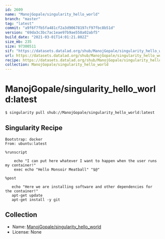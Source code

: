 ```yaml
---
id: 2609
name: "ManojGopale/singularity_hello_world"
branch: "master"
tag: "latest"
commit: "a9f6f7fb5fa481cf2a3d90678197cf97fbc8b51d"
version: "69da3c3bc7ac1eae97b9ae558a02abf5"
build_date: "2021-03-01T14:01:21.802Z"
size_mb: 235
size: 97300511
sif: "https://datasets.datalad.org/shub/ManojGopale/singularity_hello_world/latest/2021-03-01-a9f6f7fb-69da3c3b/69da3c3bc7ac1eae97b9ae558a02abf5.simg"
url: https://datasets.datalad.org/shub/ManojGopale/singularity_hello_world/latest/2021-03-01-a9f6f7fb-69da3c3b/
recipe: https://datasets.datalad.org/shub/ManojGopale/singularity_hello_world/latest/2021-03-01-a9f6f7fb-69da3c3b/Singularity
collection: ManojGopale/singularity_hello_world
---
```


# ManojGopale/singularity_hello_world:latest

```bash
$ singularity pull shub://ManojGopale/singularity_hello_world:latest
```

## Singularity Recipe

```singularity
Bootstrap: docker
From: ubuntu:latest

%runscript

    echo "I can put here whatever I want to happen when the user runs my container!"
    exec echo "Hello Monsoir Meatball" "$@"

%post
 
   echo "Here we are installing software and other dependencies for the container!"
   apt-get update
   apt-get install -y git
```

## Collection

 - Name: [ManojGopale/singularity_hello_world](https://github.com/ManojGopale/singularity_hello_world)
 - License: None

